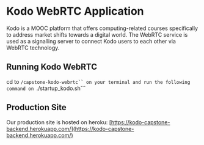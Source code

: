# Kodo WebRTC Application

Kodo is a MOOC platform that offers computing-related courses specifically to address market shifts towards a digital world. The WebRTC service is used as a signalling server to connect Kodo users to each other via WebRTC technology.

## Running Kodo WebRTC

cd to ```/capstone-kodo-webrtc`` on your terminal and run the following command on ```./startup_kodo.sh```


## Production Site

Our production site is hosted on heroku: [https://kodo-capstone-backend.herokuapp.com/](https://kodo-capstone-backend.herokuapp.com/)